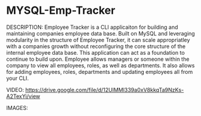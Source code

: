 # MYSQL-Emp-Tracker

DESCRIPTION: Employee Tracker is a CLI applicaiton for building and maintaining companies employee data base. Built on MySQL and leveraging modularity in the structure of Employee Tracker, it can scale appropriatley with a companies growth without reconfiguring the core structure of the internal employee data base. This application can act as a foundation to continue to build upon. Employee allows managers or someone within the company to view all employees, roles, as well as departments. It also allows for adding employees, roles, departments and updating employees all from your CLI.

VIDEO:
https://drive.google.com/file/d/12UlMMl339a0xV8kkqTa9NzKs-A2TexYi/view

IMAGES:
